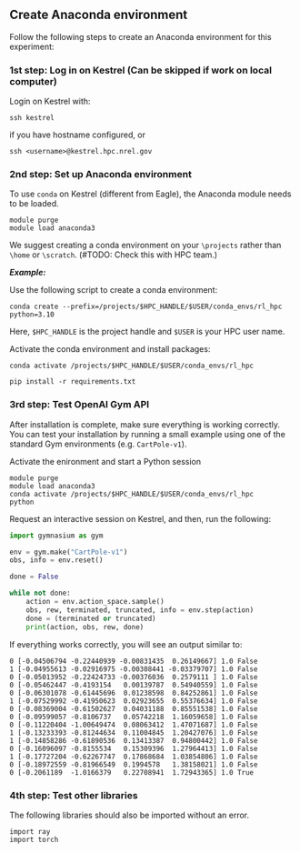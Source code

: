 ## Create Anaconda environment

Follow the following steps to create an Anaconda environment for this experiment:

### 1st step: Log in on Kestrel (Can be skipped if work on local computer)

Login on Kestrel with:
```
ssh kestrel
```
if you have hostname configured, or
```
ssh <username>@kestrel.hpc.nrel.gov
```

### 2nd step: Set up Anaconda environment

To use `conda` on Kestrel (different from Eagle), the Anaconda module needs to be loaded.
```
module purge
module load anaconda3
```

We suggest creating a conda environment on your `\projects` rather than `\home` or `\scratch`. (#TODO: Check this with HPC team.)

***Example:***

Use the following script to create a conda environment:
```
conda create --prefix=/projects/$HPC_HANDLE/$USER/conda_envs/rl_hpc python=3.10
```

Here, `$HPC_HANDLE` is the project handle and `$USER` is your HPC user name.

Activate the conda environment and install packages:

```
conda activate /projects/$HPC_HANDLE/$USER/conda_envs/rl_hpc

pip install -r requirements.txt
```

### 3rd step: Test OpenAI Gym API

After installation is complete, make sure everything is working correctly. You can test your installation by running a small example using one of the standard Gym environments (e.g. `CartPole-v1`).

Activate the enironment and start a Python session
```
module purge
module load anaconda3
conda activate /projects/$HPC_HANDLE/$USER/conda_envs/rl_hpc
python
```
Request an interactive session on Kestrel, and then, run the following:
```python
import gymnasium as gym

env = gym.make("CartPole-v1")
obs, info = env.reset()

done = False

while not done:
    action = env.action_space.sample()
    obs, rew, terminated, truncated, info = env.step(action)
    done = (terminated or truncated)
    print(action, obs, rew, done)
```
If everything works correctly, you will see an output similar to:
```
0 [-0.04506794 -0.22440939 -0.00831435  0.26149667] 1.0 False
1 [-0.04955613 -0.02916975 -0.00308441 -0.03379707] 1.0 False
0 [-0.05013952 -0.22424733 -0.00376036  0.2579111 ] 1.0 False
0 [-0.05462447 -0.4193154   0.00139787  0.54940559] 1.0 False
0 [-0.06301078 -0.61445696  0.01238598  0.84252861] 1.0 False
1 [-0.07529992 -0.41950623  0.02923655  0.55376634] 1.0 False
0 [-0.08369004 -0.61502627  0.04031188  0.85551538] 1.0 False
0 [-0.09599057 -0.8106737   0.05742218  1.16059658] 1.0 False
0 [-0.11220404 -1.00649474  0.08063412  1.47071687] 1.0 False
1 [-0.13233393 -0.81244634  0.11004845  1.20427076] 1.0 False
1 [-0.14858286 -0.61890536  0.13413387  0.94800442] 1.0 False
0 [-0.16096097 -0.8155534   0.15309396  1.27964413] 1.0 False
1 [-0.17727204 -0.62267747  0.17868684  1.03854806] 1.0 False
0 [-0.18972559 -0.81966549  0.1994578   1.38158021] 1.0 False
0 [-0.2061189  -1.0166379   0.22708941  1.72943365] 1.0 True
```

### 4th step: Test other libraries
The following libraries should also be imported without an error.

```
import ray
import torch
```
